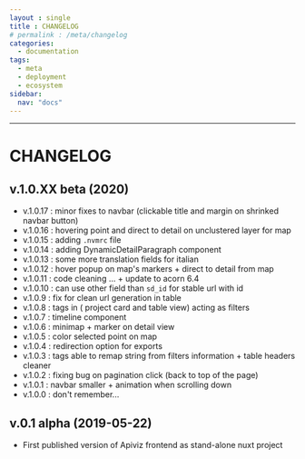 ```yaml
---
layout : single 
title : CHANGELOG
# permalink : /meta/changelog
categories:
  - documentation
tags:
  - meta
  - deployment
  - ecosystem
sidebar:
  nav: "docs"
---
```


-----
# CHANGELOG

## v.1.0.XX beta (2020)

- v.1.0.17 : minor fixes to navbar (clickable title and margin on shrinked navbar button)
- v.1.0.16 : hovering point and direct to detail on unclustered layer for map
- v.1.0.15 : adding `.nvmrc` file
- v.1.0.14 : adding DynamicDetailParagraph component
- v.1.0.13 : some more translation fields for italian
- v.1.0.12 : hover popup on map's markers + direct to detail from map
- v.1.0.11 : code cleaning ... + update to acorn 6.4
- v.1.0.10 : can use other field than `sd_id` for stable url with id
- v.1.0.9 : fix for clean url generation in table
- v.1.0.8 : tags in ( project card and table view) acting as filters
- v.1.0.7 : timeline component
- v.1.0.6 : minimap + marker on detail view
- v.1.0.5 : color selected point on map
- v.1.0.4 : redirection option for exports
- v.1.0.3 : tags able to remap string from filters information + table headers cleaner
- v.1.0.2 : fixing bug on pagination click (back to top of the page)
- v.1.0.1 : navbar smaller + animation when scrolling down
- v.1.0.0 : don't remember...

## v.0.1 alpha (2019-05-22)

- First published version of Apiviz frontend as stand-alone nuxt project
